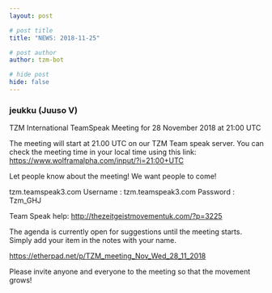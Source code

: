 ```yaml
---
layout: post

# post title
title: "NEWS: 2018-11-25"

# post author
author: tzm-bot

# hide post
hide: false
---
```


### jeukku (Juuso V)

TZM International TeamSpeak Meeting for 28 November 2018 at 21:00 UTC

 The meeting will start at 21.00 UTC on our TZM Team speak server.  You can check the meeting time in your local time using this link: https://www.wolframalpha.com/input/?i=21:00+UTC

Let people know about the meeting! We want people to come! 

tzm.teamspeak3.com
Username : tzm.teamspeak3.com 
Password : Tzm_GHJ

Team Speak help: http://thezeitgeistmovementuk.com/?p=3225

The agenda is currently open for suggestions until the meeting starts. Simply add your item in the notes with your name.

https://etherpad.net/p/TZM_meeting_Nov_Wed_28_11_2018

Please invite anyone and everyone to the meeting so that the movement grows!


